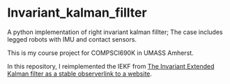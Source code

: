 # Invariant_kalman_fillter
A python implementation of right invariant kalman fillter; The case includes legged robots with IMU and contact sensors.


This is my course project for COMPSCI690K in UMASS Amherst. 

In this repository, I reimplemented the IEKF from [The Invariant Extended Kalman filter as a stable observerlink to a website][1].





[1]: https://arxiv.org/pdf/1410.1465.pdf "Example Website"